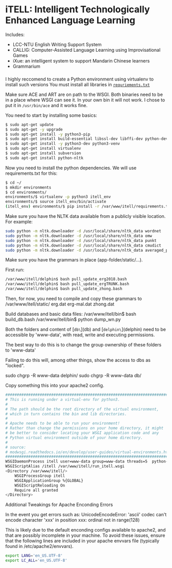 # iTELL: Intelligent Technologically Enhanced Language Learning


Includes:
- LCC-NTU English Writing Support System
- CALLIG: Computer-Assisted Language Learning using Improvisational Games
- iXue: an intelligent system to support Mandarin Chinese learners   
- Grammarium 

### 

I highly reccomend to create a Python environment using virtualenv to install such versions
You must install all libraries in [`requriements.txt`](requirements.txt)


Make sure ACE and ART are on path to the WSGI.  Both binaries need to be in a place where WSGI can see it. In your own bin it will not work. I chose to put it in `/usr/bin/ace`  and it works fine.


You need to start by installing some basics:


```bash
$ sudo apt-get update
$ sudo apt-get -y upgrade
$ sudo apt-get install -y python3-pip
$ sudo apt-get install build-essential libssl-dev libffi-dev python-dev
$ sudo apt-get install -y python3-dev python3-venv
$ sudo apt-get install virtualenv
$ sudo apt-get install subversion
$ sudo apt-get install python-nltk

```

Now you need to install the python dependencies. We will use requirements.txt for this:  

```bash
$ cd ~/
$ mkdir environments
$ cd environments/
environments/$ virtualenv -p python3 itell_env
environments/$ source itell_env/bin/activate
(itell_env) environments/$ pip install -r /var/www/itell/requirements.txt
```



Make sure you have the NLTK data available from a publicly visible location. For example:

```bash
sudo python -m nltk.downloader -d /usr/local/share/nltk_data wordnet
sudo python -m nltk.downloader -d /usr/local/share/nltk_data omw
sudo python -m nltk.downloader -d /usr/local/share/nltk_data punkt
sudo python -m nltk.downloader -d /usr/local/share/nltk_data cmudict
sudo python -m nltk.downloader -d /usr/local/share/nltk_data averaged_perceptron_tagger
```


Make sure you have the grammars in place (app-folder/static/...).

First run:

```bash
/var/www/itell/delphin$ bash pull_update_erg2018.bash
/var/www/itell/delphin$ bash pull_update_ergTRUNK.bash
/var/www/itell/delphin$ bash pull_update_zhong.bash
```

Then, for now, you need to compile and copy these grammars to /var/www/itell/static/
erg.dat erg-mal.dat zhong.dat


Build databases and basic data files:
/var/www/itell/bin$ bash build_db.bash 
/var/www/itell/bin$ python dump_wn.py 


Both the folders and content of [`db\`](db\) and  [`delphin\`](delphin\) need to be accessible by 'www-data', with read, write and executing permissions. 

The best way to do this is to change the group ownership of these folders to 'www-data' 

Failing to do this will, among other things,  show the access to dbs as "locked".


sudo chgrp -R www-data  delphin/
sudo chgrp -R www-data  db/



Copy something this into your apache2 config.

```bash
########################################################################
# This is running under a virtual-env for python3.
#
# The path should be the root directory of the virtual environment,
# which in turn contains the bin and lib directories.
#
# Apache needs to be able to run your environment!
# Rather than change the permissions on your home directory, it might
# be better to consider locating your WSGI application code and any
# Python virtual environment outside of your home directory.
#
# source:
# modwsgi.readthedocs.io/en/develop/user-guides/virtual-environments.html
########################################################################
WSGIDaemonProcess itell user=www-data group=www-data threads=5  python-home=/home/lmc/environments/itell_env
WSGIScriptAlias /itell /var/www/itell/run_itell.wsgi
<Directory /var/www/itell/>
    WSGIProcessGroup itell
    WSGIApplicationGroup %{GLOBAL}
    WSGIScriptReloading On
    Require all granted
</Directory>
```


Additional Tweakings for Apache Enconding Errors

In the event you get errors such as: UnicodeEncodeError: 'ascii' codec can't encode character 'xxx' in position xxx: ordinal not in range(128)

This is likely due to the default enconding configs available to apache2, and that are possibly incomplete in your machine.
To avoid these issues, ensure that the following lines are included in your apache envvars file (typically found in /etc/apache2/envvars).

```bash
export LANG='en_US.UTF-8'
export LC_ALL='en_US.UTF-8'
```
